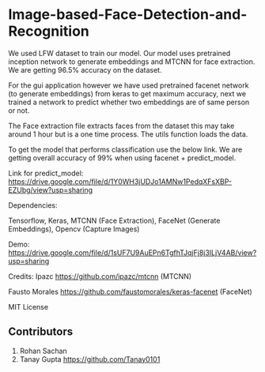 # Image-based-Face-Detection-and-Recognition
We used LFW dataset to train our model. Our model uses pretrained inception network to generate embeddings and MTCNN for face extraction. We are getting 96.5% accuracy on the dataset. 

For the gui application however we have used pretrained facenet network (to generate embeddings) from keras to get maximum accuracy, next we trained a network to predict whether two embeddings are of same person or not.

The Face extraction file extracts faces from the dataset this may take around 1 hour but is a one time process. The utils function loads the data.

To get the model that performs classification use the below link. We are getting overall accuracy of 99% when using facenet + predict_model. 

Link for predict_model:
https://drive.google.com/file/d/1Y0WH3jUDJo1AMNw1PedqXFsXBP-EZUbg/view?usp=sharing

Dependencies:

Tensorflow,
Keras,
MTCNN (Face Extraction),
FaceNet (Generate Embeddings),
Opencv (Capture Images)

Demo:
https://drive.google.com/file/d/1sUF7U9AuEPn6TgfhTJqjFj8j3ILjV4AB/view?usp=sharing

Credits:
Ipazc
https://github.com/ipazc/mtcnn (MTCNN)

Fausto Morales
https://github.com/faustomorales/keras-facenet (FaceNet)

MIT License

## Contributors
1. Rohan Sachan
2. Tanay Gupta https://github.com/Tanay0101
